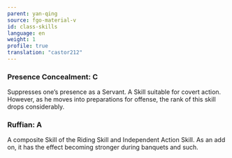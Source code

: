 ```yaml
---
parent: yan-qing
source: fgo-material-v
id: class-skills
language: en
weight: 1
profile: true
translation: "castor212"
---
```


### Presence Concealment: C

Suppresses one’s presence as a Servant. A Skill suitable for covert action.
However, as he moves into preparations for offense, the rank of this skill drops considerably.

### Ruffian: A

A composite Skill of the Riding Skill and Independent Action Skill. As an add on, it has the effect becoming stronger during banquets and such.
